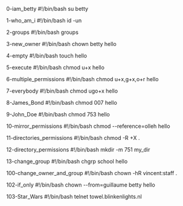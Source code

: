 0-iam_betty
#!/bin/bash
su betty

1-who_am_i
#!/bin/bash
id -un

2-groups
#!/bin/bash
groups

3-new_owner
#!/bin/bash
chown betty hello

4-empty
#!/bin/bash
touch hello

5-execute
#!/bin/bash
chmod u+x hello

6-multiple_permissions
#!/bin/bash
chmod u+x,g+x,o+r hello

7-everybody
#!/bin/bash
chmod ugo+x hello

8-James_Bond
#!/bin/bash
chmod 007 hello

9-John_Doe
#!/bin/bash
chmod 753 hello

10-mirror_permissions
#!/bin/bash
chmod --reference=olleh hello

11-directories_permissions
#!/bin/bash
chmod -R +X .

12-directory_permissions
#!/bin/bash
mkdir -m 751 my_dir

13-change_group
#!/bin/bash
chgrp school hello

100-change_owner_and_group
#!/bin/bash
chown -hR vincent:staff .

102-if_only
#!/bin/bash
chown --from=guillaume betty hello

103-Star_Wars
#!/bin/bash
telnet towel.blinkenlights.nl
